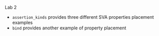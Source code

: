 Lab 2

- `assertion_kinds` provides three different SVA properties placement examples
- `bind` provides another example of property placement
